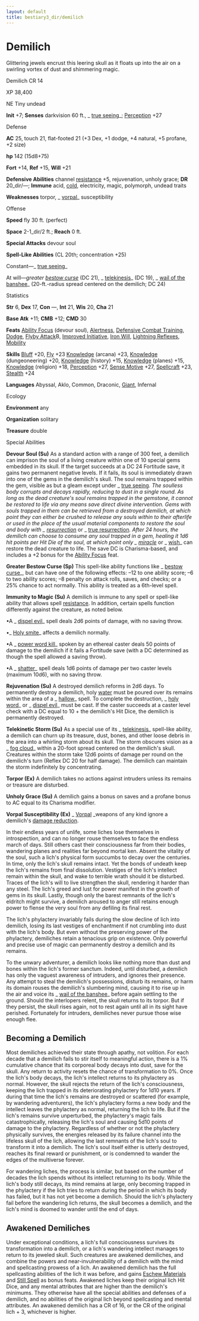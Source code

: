 ```yaml
---
layout: default
title: bestiary3_dir/demilich
---
```

# Demilich

Glittering jewels encrust this leering skull as it floats up into the air on a swirling vortex of dust and shimmering magic.

Demilich CR 14

XP 38,400

NE Tiny undead

**Init** +7; **Senses** darkvision 60 ft., _ [true seeing](spells_dir/trueSeeing#_true-seeing)_; [Perception](skills_dir/perception#_perception) +27

Defense

**AC** 25, touch 21, flat-footed 21 (+3 Dex, +1 dodge, +4 natural, +5 profane, +2 size)

**hp** 142 (15d8+75)

**Fort** +14, **Ref** +15, **Will** +21

**Defensive Abilities** channel [resistance](monsters_dir/universalMonsterRules#_resistance) +5, rejuvenation, unholy grace; **DR** 20_dir/—; **Immune** acid, [cold](monsters_dir/creatureTypes#_cold-subtype), electricity, magic, polymorph, undead traits

**Weaknesses** torpor, _ [vorpal](magicItems_dir/weapons#_vorpal)_ susceptibility

Offense

**Speed** fly 30 ft. (perfect)

**Space** 2-1_dir/2 ft.; **Reach** 0 ft.

**Special Attacks** devour soul

**Spell-Like Abilities** (CL 20th; concentration +25)

Constant—_ [true seeing](spells_dir/trueSeeing#_true-seeing)_

At will—_greater [bestow curse](spells_dir/bestowCurse#_bestow-curse)_ (DC 21), _ [telekinesis](spells_dir/telekinesis#_telekinesis)_ (DC 19), _ [wail of the banshee](spells_dir/wailOfTheBanshee#_wail-of-the-banshee)_ (20-ft.-radius spread centered on the demilich; DC 24)

Statistics

**Str** 6, **Dex** 17, **Con** —, **Int** 21, **Wis** 20, **Cha** 21

**Base Atk** +11; **CMB** +12; **CMD** 30

**Feats** [Ability Focus](monsters_dir/monsterFeats#_ability-focus) (devour soul), [Alertness](feats#_alertness), [Defensive Combat Training](feats#_defensive-combat-training), [Dodge](feats#_dodge), [Flyby Attack](monsters_dir/monsterFeats#_flyby-attack)B, [Improved Initiative](feats#_improved-initiative), [Iron Will](feats#_iron-will), [Lightning Reflexes](feats#_lightning-reflexes), [Mobility](feats#_mobility)

**Skills** [Bluff](skills_dir/bluff#_bluff) +20, [Fly](skills_dir/fly#_fly) +23 [Knowledge](skills_dir/knowledge#_knowledge) (arcana) +23, [Knowledge](skills_dir/knowledge#_knowledge) (dungeoneering) +20, [Knowledge](skills_dir/knowledge#_knowledge) (history) +15, [Knowledge](skills_dir/knowledge#_knowledge) (planes) +15, [Knowledge](skills_dir/knowledge#_knowledge) (religion) +18, [Perception](skills_dir/perception#_perception) +27, [Sense Motive](skills_dir/senseMotive#_sense-motive) +27, [Spellcraft](skills_dir/spellcraft#_spellcraft) +23, [Stealth](skills_dir/stealth#_stealth) +24

**Languages** Abyssal, Aklo, Common, Draconic, [Giant](monsters_dir/creatureTypes#_giant-subtype), Infernal

Ecology

**Environment** any

**Organization** solitary

**Treasure** double

Special Abilities

**Devour Soul (Su)** As a standard action with a range of 300 feet, a demilich can imprison the soul of a living creature within one of 10 special gems embedded in its skull. If the target succeeds at a DC 24 Fortitude save, it gains two permanent negative levels. If it fails, its soul is immediately drawn into one of the gems in the demilich's skull. The soul remains trapped within the gem, visible as but a gleam except under _ [true seeing](spells_dir/trueSeeing#_true-seeing)_. The soulless body corrupts and decays rapidly, reducing to dust in a single round. As long as the dead creature's soul remains trapped in the gemstone, it cannot be restored to life via any means save direct divine intervention. Gems with souls trapped in them can be retrieved from a destroyed demilich, at which point they can either be crushed to release any souls within to their afterlife or used in the place of the usual material components to restore the soul and body with _ [resurrection](spells_dir/resurrection#_resurrection)_ or _ [true resurrection](spells_dir/trueResurrection#_true-resurrection)_. After 24 hours, the demilich can choose to consume any soul trapped in a gem, healing it 1d6 hit points per Hit Die of the soul, at which point only _ [miracle](spells_dir/miracle#_miracle)_ or _ [wish](spells_dir/wish#_wish)_ can restore the dead creature to life. The save DC is Charisma-based, and includes a +2 bonus for the [Ability Focus](monsters_dir/monsterFeats#_ability-focus) feat.

**Greater Bestow Curse (Sp)** This spell-like ability functions like _ [bestow curse](spells_dir/bestowCurse#_bestow-curse)_, but can have one of the following effects: –12 to one ability score; –6 to two ability scores; –8 penalty on attack rolls, saves, and checks; or a 25% chance to act normally. This ability is treated as a 6th-level spell.

**Immunity to Magic (Su)** A demilich is immune to any spell or spell-like ability that allows spell [resistance](monsters_dir/universalMonsterRules#_resistance). In addition, certain spells function differently against the creature, as noted below.

•A _ [dispel evil](spells_dir/dispelEvil#_dispel-evil)_ spell deals 2d6 points of damage, with no saving throw.

•_ [Holy smite](spells_dir/holySmite#_holy-smite)_ affects a demilich normally.

•A _ [power word kill](spells_dir/powerWordKill#_power-word-kill)_ spoken by an ethereal caster deals 50 points of damage to the demilich if it fails a Fortitude save (with a DC determined as though the spell allowed a saving throw).

•A _ [shatter](spells_dir/shatter#_shatter)_ spell deals 1d6 points of damage per two caster levels (maximum 10d6), with no saving throw.

**Rejuvenation (Su)** A destroyed demilich reforms in 2d6 days. To permanently destroy a demilich, holy [water](monsters_dir/creatureTypes#_water-subtype) must be poured over its remains within the area of a _ [hallow](spells_dir/hallow#_hallow)_ spell. To complete the destruction, _ [holy word](spells_dir/holyWord#_holy-word)_ or _ [dispel evil](spells_dir/dispelEvil#_dispel-evil)_ must be cast. If the caster succeeds at a caster level check with a DC equal to 10 + the demilich's Hit Dice, the demilich is permanently destroyed.

**Telekinetic Storm (Su)** As a special use of its _ [telekinesis](spells_dir/telekinesis#_telekinesis)_ spell-like ability, a demilich can churn up its treasure, dust, bones, and other loose debris in the area into a whirling storm about its skull. The storm obscures vision as a _ [fog cloud](spells_dir/fogCloud)_ within a 20-foot spread centered on the demilich's skull. Creatures within the storm take 12d6 points of damage per round on the demilich's turn (Reflex DC 20 for half damage). The demilich can maintain the storm indefinitely by concentrating.

**Torpor (Ex)** A demilich takes no actions against intruders unless its remains or treasure are disturbed.

**Unholy Grace (Su)** A demilich gains a bonus on saves and a profane bonus to AC equal to its Charisma modifier.

**Vorpal Susceptibility (Ex)** _ [Vorpal](magicItems_dir/weapons#_vorpal) _weapons of any kind ignore a demilich's [damage reduction](monsters_dir/universalMonsterRules#_damage-reduction-(ex-or-su)).

In their endless years of unlife, some liches lose themselves in introspection, and can no longer rouse themselves to face the endless march of days. Still others cast their consciousness far from their bodies, wandering planes and realities far beyond mortal ken. Absent the vitality of the soul, such a lich's physical form succumbs to decay over the centuries. In time, only the lich's skull remains intact. Yet the bonds of undeath keep the lich's remains from final dissolution. Vestiges of the lich's intellect remain within the skull, and wake to terrible wrath should it be disturbed. Traces of the lich's will to live strengthen the skull, rendering it harder than any steel. The lich's greed and lust for power manifest in the growth of gems in its skull. Lastly, though only the barest remnants of the lich's eldritch might survive, a demilich aroused to anger still retains enough power to flense the very soul from any defiling its final rest.

The lich's phylactery invariably fails during the slow decline of lich into demilich, losing its last vestiges of enchantment if not crumbling into dust with the lich's body. But even without the preserving power of the phylactery, demiliches retain a tenacious grip on existence. Only powerful and precise use of magic can permanently destroy a demilich and its remains.

To the unwary adventurer, a demilich looks like nothing more than dust and bones within the lich's former sanctum. Indeed, until disturbed, a demilich has only the vaguest awareness of intruders, and ignores their presence. Any attempt to steal the demilich's possessions, disturb its remains, or harm its domain rouses the demilich's slumbering mind, causing it to rise up in the air and voice its _ [wail of the banshee](spells_dir/wailOfTheBanshee#_wail-of-the-banshee)_ before again settling to the ground. Should the interlopers relent, the skull returns to its torpor. But if they persist, the skull rises again, not to rest again until all in its sight have perished. Fortunately for intruders, demiliches never pursue those wise enough flee.

## Becoming a Demilich

Most demiliches achieved their state through apathy, not volition. For each decade that a demilich fails to stir itself to meaningful action, there is a 1% cumulative chance that its corporeal body decays into dust, save for the skull. Any return to activity resets the chance of transformation to 0%. Once the lich's body decays, the lich's intellect returns to its phylactery as normal. However, the skull rejects the return of the lich's consciousness, keeping the lich trapped in its deteriorating phylactery for 1d10 years. If during that time the lich's remains are destroyed or scattered (for example, by wandering adventurers), the lich's phylactery forms a new body and the intellect leaves the phylactery as normal, returning the lich to life. But if the lich's remains survive unperturbed, the phylactery's magic fails catastrophically, releasing the lich's soul and causing 5d10 points of damage to the phylactery. Regardless of whether or not the phylactery physically survives, the energies released by its failure channel into the lifeless skull of the lich, allowing the last remnants of the lich's soul to transform it into a demilich. The lich's soul itself either is utterly destroyed, reaches its final reward or punishment, or is condemned to wander the edges of the multiverse forever.

For wandering liches, the process is similar, but based on the number of decades the lich spends without its intellect returning to its body. While the lich's body still decays, its mind remains at large, only becoming trapped in the phylactery if the lich tries to return during the period in which its body has failed, but it has not yet become a demilich. Should the lich's phylactery fail before the wandering lich returns, the skull becomes a demilich, and the lich's mind is doomed to wander until the end of days.

## Awakened Demiliches

Under exceptional conditions, a lich's full consciousness survives its transformation into a demilich, or a lich's wandering intellect manages to return to its jeweled skull. Such creatures are awakened demiliches, and combine the powers and near-invulnerability of a demilich with the mind and spellcasting prowess of a lich. An awakened demilich has the full spellcasting abilities of the lich it was before, and gains [Eschew Materials](feats#_eschew-materials) and [Still Spell](feats#_still-spell) as bonus feats. Awakened liches keep their original lich Hit Dice, and any mental attributes that are higher than the demilich's minimums. They otherwise have all the special abilities and defenses of a demilich, and no abilities of the original lich beyond spellcasting and mental attributes. An awakened demilich has a CR of 16, or the CR of the original lich + 3, whichever is higher.

